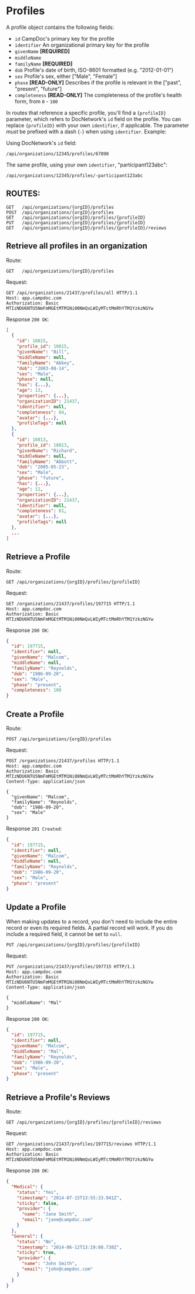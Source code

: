 # Profiles

A profile object contains the following fields:

- `id` CampDoc's primary key for the profile
- `identifier` An organizational primary key for the profile
- `givenName` **[REQUIRED]**
- `middleName`
- `familyName`  **[REQUIRED]**
- `dob` Profile's date of birth, ISO-8601 formatted (e.g. "2012-01-01")
- `sex` Profile's sex, either ["Male", "Female"]
- `phase`  **[READ-ONLY]** Describes if the profile is relevant in the ["past", "present", "future"]
- `completeness` **[READ-ONLY]** The completeness of the profile's health form, from `0` - `100`

In routes that reference a specific profile, you'll find a `{profileID}` parameter, which refers to DocNetwork's `id` field on the profile.  You can replace `{profileID}` with your own `identifier`, if applicable.  The parameter *must* be prefixed with a dash (`-`) when using `identifier`.  Example:

Using DocNetwork's `id` field:

```
/api/organizations/12345/profiles/67890
```

The same profile, using your own `identifier`, "participant123abc":

```
/api/organizations/12345/profiles/-participant123abc
```

## ROUTES:

```
GET   /api/organizations/{orgID}/profiles
POST  /api/organizations/{orgID}/profiles
GET   /api/organizations/{orgID}/profiles/{profileID}
PUT   /api/organizations/{orgID}/profiles/{profileID}
GET   /api/organizations/{orgID}/profiles/{profileID}/reviews
```


## Retrieve all profiles in an organization

Route:

```
GET   /api/organizations/{orgID}/profiles
```

Request:

```
GET /api/organizations/21437/profiles/all HTTP/1.1
Host: app.campdoc.com
Authorization: Basic MTIzNDU6NTU5NmFmMGEtMTM1Ni00NmQxLWIyMTctMmRhYTM1YzkzNGYw
```

Response `200 OK`:

```json
[
  {
    "id": 10815,
    "profile_id": 10815,
    "givenName": "Bill",
    "middleName": null,
    "familyName": "Abbey",
    "dob": "2003-08-14",
    "sex": "Male",
    "phase": null,
    "has": {...},
    "age": 13,
    "properties": {...},
    "organizationID": 21437,
    "identifier": null,
    "completeness": 84,
    "avatar": {...},
    "profileTags": null
  },
  {
    "id": 10813,
    "profile_id": 10813,
    "givenName": "Richard",
    "middleName": null,
    "familyName": "Abbott",
    "dob": "2005-05-23",
    "sex": "Male",
    "phase": "future",
    "has": {...},
    "age": 11,
    "properties": {...},
    "organizationID": 21437,
    "identifier": null,
    "completeness": 61,
    "avatar": {...},
    "profileTags": null
  },
  ...
]
```


## Retrieve a Profile

Route:

```
GET /api/organizations/{orgID}/profiles/{profileID}
```

Request:

```
GET /organizations/21437/profiles/197715 HTTP/1.1
Host: app.campdoc.com
Authorization: Basic MTIzNDU6NTU5NmFmMGEtMTM1Ni00NmQxLWIyMTctMmRhYTM1YzkzNGYw
```

Response `200 OK`:

```json
{
  "id": 197715,
  "identifier": null,
  "givenName": "Malcom",
  "middleName": null,
  "familyName": "Reynolds",
  "dob": "1986-09-20",
  "sex": "Male",
  "phase": "present",
  "completeness": 100
}
```

## Create a Profile

Route:

```
POST /api/organizations/{orgID}/profiles
```

Request:

```
POST /organizations/21437/profiles HTTP/1.1
Host: app.campdoc.com
Authorization: Basic MTIzNDU6NTU5NmFmMGEtMTM1Ni00NmQxLWIyMTctMmRhYTM1YzkzNGYw
Content-Type: application/json

{
  "givenName": "Malcom",
  "familyName": "Reynolds",
  "dob": "1986-09-20",
  "sex": "Male"
}
```

Response `201 Created`:

```json
{
  "id": 197715,
  "identifier": null,
  "givenName": "Malcom",
  "middleName": null,
  "familyName": "Reynolds",
  "dob": "1986-09-20",
  "sex": "Male",
  "phase": "present"
}
```

## Update a Profile

When making updates to a record, you don't need to include the entire record or even its required fields.  A partial record will work.  If you do include a required field, it cannot be set to `null`.

```
PUT /api/organizations/{orgID}/profiles/{profileID}
```

Request:

```
PUT /organizations/21437/profiles/197715 HTTP/1.1
Host: app.campdoc.com
Authorization: Basic MTIzNDU6NTU5NmFmMGEtMTM1Ni00NmQxLWIyMTctMmRhYTM1YzkzNGYw
Content-Type: application/json

{
  "middleName": "Mal"
}
```

Response `200 OK`:

```json
{
  "id": 197715,
  "identifier": null,
  "givenName": "Malcom",
  "middleName": "Mal",
  "familyName": "Reynolds",
  "dob": "1986-09-20",
  "sex": "Male",
  "phase": "present"
}
```

## Retrieve a Profile's Reviews

Route:

```
GET /api/organizations/{orgID}/profiles/{profileID}/reviews
```

Request:

```
GET /organizations/21437/profiles/197715/reviews HTTP/1.1
Host: app.campdoc.com
Authorization: Basic MTIzNDU6NTU5NmFmMGEtMTM1Ni00NmQxLWIyMTctMmRhYTM1YzkzNGYw
```

Response `200 OK`:

```json
{
  "Medical": {
    "status": "Yes",
    "timestamp": "2014-07-15T13:55:33.941Z",
    "sticky": false,
    "provider": {
      "name": "Jane Smith",
      "email": "jane@campdoc.com"
    }
  },
  "General": {
    "status": "No",
    "timestamp": "2014-06-12T13:19:08.738Z",
    "sticky": true,
    "provider": {
      "name": "John Smith",
      "email": "john@campdoc.com"
    }
  }
}
```

